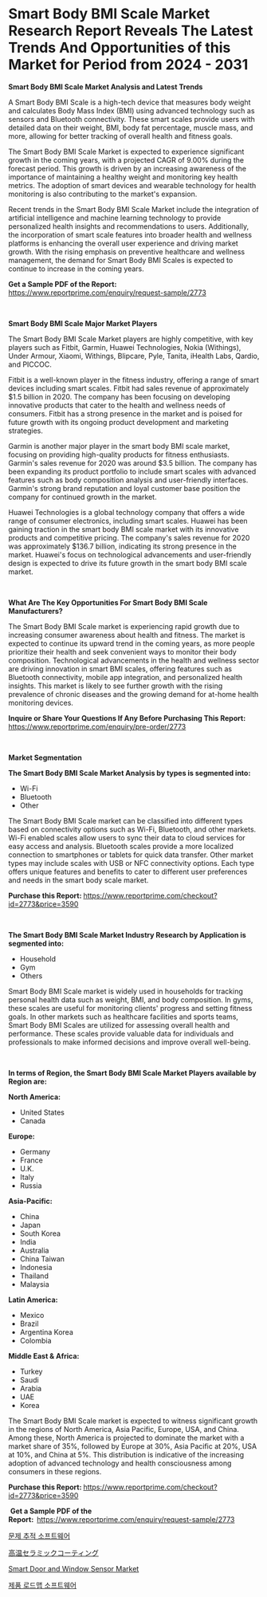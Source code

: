 <p><h1>Smart Body BMI Scale Market Research Report Reveals The Latest Trends And Opportunities of this Market for Period from 2024 - 2031</h1></p><p><strong>Smart Body BMI Scale Market Analysis and Latest Trends</strong></p>
<p><p>A Smart Body BMI Scale is a high-tech device that measures body weight and calculates Body Mass Index (BMI) using advanced technology such as sensors and Bluetooth connectivity. These smart scales provide users with detailed data on their weight, BMI, body fat percentage, muscle mass, and more, allowing for better tracking of overall health and fitness goals.</p><p>The Smart Body BMI Scale Market is expected to experience significant growth in the coming years, with a projected CAGR of 9.00% during the forecast period. This growth is driven by an increasing awareness of the importance of maintaining a healthy weight and monitoring key health metrics. The adoption of smart devices and wearable technology for health monitoring is also contributing to the market's expansion.</p><p>Recent trends in the Smart Body BMI Scale Market include the integration of artificial intelligence and machine learning technology to provide personalized health insights and recommendations to users. Additionally, the incorporation of smart scale features into broader health and wellness platforms is enhancing the overall user experience and driving market growth. With the rising emphasis on preventive healthcare and wellness management, the demand for Smart Body BMI Scales is expected to continue to increase in the coming years.</p></p>
<p><strong>Get a Sample PDF of the Report:&nbsp;</strong> <a href="https://www.reportprime.com/enquiry/request-sample/2773">https://www.reportprime.com/enquiry/request-sample/2773</a></p>
<p>&nbsp;</p>
<p><strong>Smart Body BMI Scale Major Market Players</strong></p>
<p><p>The Smart Body BMI Scale Market players are highly competitive, with key players such as Fitbit, Garmin, Huawei Technologies, Nokia (Withings), Under Armour, Xiaomi, Withings, Blipcare, Pyle, Tanita, iHealth Labs, Qardio, and PICCOC.</p><p>Fitbit is a well-known player in the fitness industry, offering a range of smart devices including smart scales. Fitbit had sales revenue of approximately $1.5 billion in 2020. The company has been focusing on developing innovative products that cater to the health and wellness needs of consumers. Fitbit has a strong presence in the market and is poised for future growth with its ongoing product development and marketing strategies.</p><p>Garmin is another major player in the smart body BMI scale market, focusing on providing high-quality products for fitness enthusiasts. Garmin's sales revenue for 2020 was around $3.5 billion. The company has been expanding its product portfolio to include smart scales with advanced features such as body composition analysis and user-friendly interfaces. Garmin's strong brand reputation and loyal customer base position the company for continued growth in the market.</p><p>Huawei Technologies is a global technology company that offers a wide range of consumer electronics, including smart scales. Huawei has been gaining traction in the smart body BMI scale market with its innovative products and competitive pricing. The company's sales revenue for 2020 was approximately $136.7 billion, indicating its strong presence in the market. Huawei's focus on technological advancements and user-friendly design is expected to drive its future growth in the smart body BMI scale market.</p></p>
<p>&nbsp;</p>
<p><strong>What Are The Key Opportunities For Smart Body BMI Scale Manufacturers?</strong></p>
<p><p>The Smart Body BMI Scale market is experiencing rapid growth due to increasing consumer awareness about health and fitness. The market is expected to continue its upward trend in the coming years, as more people prioritize their health and seek convenient ways to monitor their body composition. Technological advancements in the health and wellness sector are driving innovation in smart BMI scales, offering features such as Bluetooth connectivity, mobile app integration, and personalized health insights. This market is likely to see further growth with the rising prevalence of chronic diseases and the growing demand for at-home health monitoring devices.</p></p>
<p><strong>Inquire or Share Your Questions If Any Before Purchasing This Report:</strong> <a href="https://www.reportprime.com/enquiry/pre-order/2773">https://www.reportprime.com/enquiry/pre-order/2773</a></p>
<p>&nbsp;</p>
<p><strong>Market Segmentation</strong></p>
<p><strong>The Smart Body BMI Scale Market Analysis by types is segmented into:</strong></p>
<p><ul><li>Wi-Fi</li><li>Bluetooth</li><li>Other</li></ul></p>
<p><p>The Smart Body BMI Scale market can be classified into different types based on connectivity options such as Wi-Fi, Bluetooth, and other markets. Wi-Fi enabled scales allow users to sync their data to cloud services for easy access and analysis. Bluetooth scales provide a more localized connection to smartphones or tablets for quick data transfer. Other market types may include scales with USB or NFC connectivity options. Each type offers unique features and benefits to cater to different user preferences and needs in the smart body scale market.</p></p>
<p><strong>Purchase this Report:&nbsp;</strong><a href="https://www.reportprime.com/checkout?id=2773&price=3590">https://www.reportprime.com/checkout?id=2773&price=3590</a></p>
<p>&nbsp;</p>
<p><strong>The Smart Body BMI Scale Market Industry Research by Application is segmented into:</strong></p>
<p><ul><li>Household</li><li>Gym</li><li>Others</li></ul></p>
<p><p>Smart Body BMI Scale market is widely used in households for tracking personal health data such as weight, BMI, and body composition. In gyms, these scales are useful for monitoring clients' progress and setting fitness goals. In other markets such as healthcare facilities and sports teams, Smart Body BMI Scales are utilized for assessing overall health and performance. These scales provide valuable data for individuals and professionals to make informed decisions and improve overall well-being.</p></p>
<p>&nbsp;</p>
<p><strong>In terms of Region, the Smart Body BMI Scale Market Players available by Region are:</strong></p>
<p>
    <p> <strong> North America: </strong>
        <ul>
            <li>United States</li>
            <li>Canada</li>
        </ul>
        </p> 
    <p> <strong> Europe: </strong>
        <ul>
            <li>Germany</li>
            <li>France</li>
            <li>U.K.</li>
            <li>Italy</li>
            <li>Russia</li>
        </ul>
        </p> 
    <p> <strong> Asia-Pacific: </strong>
        <ul>
            <li>China</li>
            <li>Japan</li>
            <li>South Korea</li>
            <li>India</li>
            <li>Australia</li>
            <li>China Taiwan</li>
            <li>Indonesia</li>
            <li>Thailand</li>
            <li>Malaysia</li>
        </ul>
        </p> 
    <p> <strong> Latin America: </strong>
        <ul>
            <li>Mexico</li>
            <li>Brazil</li>
            <li>Argentina Korea</li>
            <li>Colombia</li>
        </ul>
        </p> 
    <p> <strong> Middle East & Africa: </strong>
        <ul>
            <li>Turkey</li>
            <li>Saudi</li>
            <li>Arabia</li>
            <li>UAE</li>
            <li>Korea</li>
        </ul>
    </p>
    </p>
<p><p>The Smart Body BMI Scale market is expected to witness significant growth in the regions of North America, Asia Pacific, Europe, USA, and China. Among these, North America is projected to dominate the market with a market share of 35%, followed by Europe at 30%, Asia Pacific at 20%, USA at 10%, and China at 5%. This distribution is indicative of the increasing adoption of advanced technology and health consciousness among consumers in these regions.</p></p>
<p><strong>Purchase this Report: </strong><a href="https://www.reportprime.com/checkout?id=2773&price=3590">https://www.reportprime.com/checkout?id=2773&price=3590</a></p>
<p>&nbsp;<strong>Get a Sample PDF of the Report:&nbsp;&nbsp;</strong><a href="https://www.reportprime.com/enquiry/request-sample/2773">https://www.reportprime.com/enquiry/request-sample/2773</a></p>
<p><strong></strong></p>
<p><p><a href="https://github.com/TimmyMann6767/Market-Research-Report-List-1/blob/main/416993411497.md">문제 추적 소프트웨어</a></p><p><a href="https://github.com/AriMuller2009/Market-Research-Report-List-1/blob/main/313287412208.md">高温セラミックコーティング</a></p><p><a href="https://github.com/Airanohannonzb68e5pb53oc1/Market-Research-Report-List-1/blob/main/smart-door-and-window-sensor-market.md">Smart Door and Window Sensor Market</a></p><p><a href="https://github.com/JeromeRtyau89966/Market-Research-Report-List-1/blob/main/756113511498.md">제품 로드맵 소프트웨어</a></p></p>